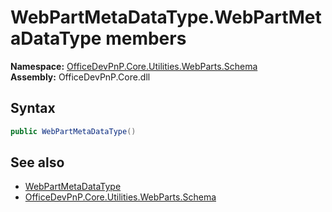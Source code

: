 # WebPartMetaDataType.WebPartMetaDataType members 
  

**Namespace:** [OfficeDevPnP.Core.Utilities.WebParts.Schema](OfficeDevPnP.Core.Utilities.WebParts.Schema.md)  
**Assembly:** OfficeDevPnP.Core.dll  
## Syntax
```C#
public WebPartMetaDataType()
```
## See also
- [WebPartMetaDataType](OfficeDevPnP.Core.Utilities.WebParts.Schema.WebPartMetaDataType.md)
- [OfficeDevPnP.Core.Utilities.WebParts.Schema](OfficeDevPnP.Core.Utilities.WebParts.Schema.md)
